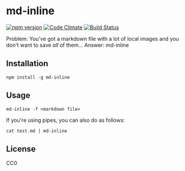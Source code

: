 # md-inline
[![npm version](https://badge.fury.io/js/md-inline.svg)](https://badge.fury.io/js/md-inline)
[![Code Climate](https://codeclimate.com/github/vzvenyach/md-inline/badges/gpa.svg)](https://codeclimate.com/github/vzvenyach/md-inline)
[![Build Status](https://travis-ci.org/vzvenyach/md-inline.svg?branch=master)](https://travis-ci.org/vzvenyach/md-inline)

Problem: You've got a markdown file with a lot of local images and you don't want to save _all_ of them...
Answer: md-inline

## Installation

`npm install -g md-inline`

## Usage

`md-inline -f <markdown file>`

If you're using pipes, you can also do as follows:

`cat test.md | md-inline`

## License

CC0
